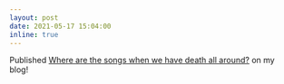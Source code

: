 ```yaml
---
layout: post
date: 2021-05-17 15:04:00
inline: true
---
```


Published <a href="https://blog.hashin.me/2021/05/17/where-are-the-songs/" target="_blank">Where are the songs when we have death all around?</a> on my blog!

